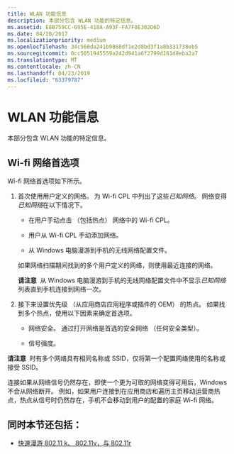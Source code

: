 ```yaml
---
title: WLAN 功能信息
description: 本部分包含 WLAN 功能的特定信息。
ms.assetid: E8B759CC-695E-418A-A93F-FA7F0E302D6D
ms.date: 04/20/2017
ms.localizationpriority: medium
ms.openlocfilehash: 34c568da241b9868df1e2d8bd3f1a8b331738eb5
ms.sourcegitcommit: 0cc5051945559a242d941a6f2799d161d8eba2a7
ms.translationtype: MT
ms.contentlocale: zh-CN
ms.lasthandoff: 04/23/2019
ms.locfileid: "63379787"
---
```

# <a name="wlan-feature-information"></a>WLAN 功能信息


本部分包含 WLAN 功能的特定信息。

## <a name="wi-fi-network-preference"></a>Wi-fi 网络首选项


Wi-fi 网络首选项如下所示。

1.  首次使用用户定义的网络。 为 Wi-fi CPL 中列出了这些*已知网络*。 网络变得*已知网络*在以下情况下。

    -   在用户手动点击 （包括热点） 网络中的 Wi-fi CPL。

    -   用户从 Wi-fi CPL 手动添加网络。

    -   从 Windows 电脑漫游到手机的无线网络配置文件。

    如果网络扫描期间找到的多个用户定义的网络，则使用最近连接的网络。

    **请注意**  从 Windows 电脑漫游到手机的无线网络配置文件中不显示*已知网络*列表直到手机连接到网络一次。

     

2.  接下来设置优先级 （从应用商店应用程序或插件的 OEM） 的热点。 如果找到多个热点，使用以下因素来确定首选项。

    -   网络安全。 通过打开网络是首选的安全网络 （任何安全类型）。

    -   信号强度。

**请注意**  时有多个网络具有相同名称或 SSID，仅将第一个配置网络使用的名称或接受 SSID。 

连接如果从网络信号仍然存在，即使一个更为可取的网络变得可用后，Windows 不会从网络断开。 例如，如果用户连接到在应用商店和遍历主页移动运营商热点，热点从信号时仍然存在，手机不会移动到用户的配置的家庭 Wi-fi 网络。

## <a name="also-in-this-section"></a>同时本节还包括：

-   [快速漫游 802.11 k、 802.11v，与 802.11r](fast-roaming-with-802-11k--802-11v--and-802-11r.md)
